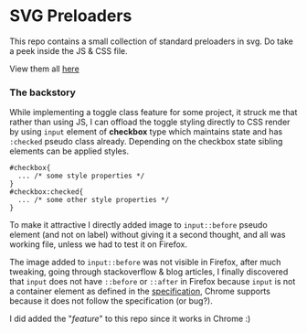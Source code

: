 # SVG Preloaders

This repo contains a small collection of standard preloaders in svg. Do take a peek inside the JS & CSS file.

View them all [here](https://ron4stoppable.github.io/preloaders/)

### The backstory

While implementing a toggle class feature for some project, it struck me that rather than using JS, I can offload the toggle styling directly to CSS render by using `input` element of **checkbox** type which maintains state and has `:checked` pseudo class already. Depending on the checkbox state sibling elements can be applied styles.
```
#checkbox{
  ... /* some style properties */
}
#checkbox:checked{
  ... /* some other style properties */
}
```
To make it attractive I directly added image to `input::before` pseudo element (and not on label) without giving it a second thought, and all was working file, unless we had to test it on Firefox.

The image added to `input::before` was not visible in Firefox, after much tweaking, going through stackoverflow & blog articles, I finally discovered that `input` does not have `::before` or `::after` in Firefox because `input` is not a container element as defined in the [specification](https://www.w3.org/TR/CSS21/generate.html#before-after-content), Chrome supports because it does not follow the specification (or bug?).

I did added the "_feature_" to this repo since it works in Chrome :)
